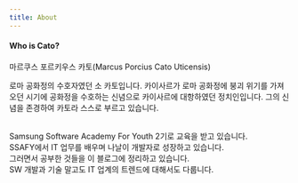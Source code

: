 ```yaml
---
title: About
---
```

#### Who is Cato?
마르쿠스 포르키우스 카토(Marcus Porcius Cato Uticensis)
<a href="https://ko.wikipedia.org/wiki/%EC%86%8C_%EC%B9%B4%ED%86%A0"><i class="fa fa-wikipedia-w"></i></a>

로마 공화정의 수호자였던 소 카토입니다. 카이사르가 로마 공화정에 붕괴 위기를 가져오던 시기에 공화정을 수호하는 신념으로 카이사르에 대항하였던 정치인입니다. 그의 신념을 존경하여 카토라 스스로 부르고 있습니다.
<br><br>


Samsung Software Academy For Youth 2기로 교육을 받고 있습니다.<br>
SSAFY에서 IT 업무를 배우며 나날이 개발자로 성장하고 있습니다.<br>
그러면서 공부한 것들을 이 블로그에 정리하고 있습니다.<br>
SW 개발과 기술 말고도 IT 업계의 트렌드에 대해서도 다룹니다.